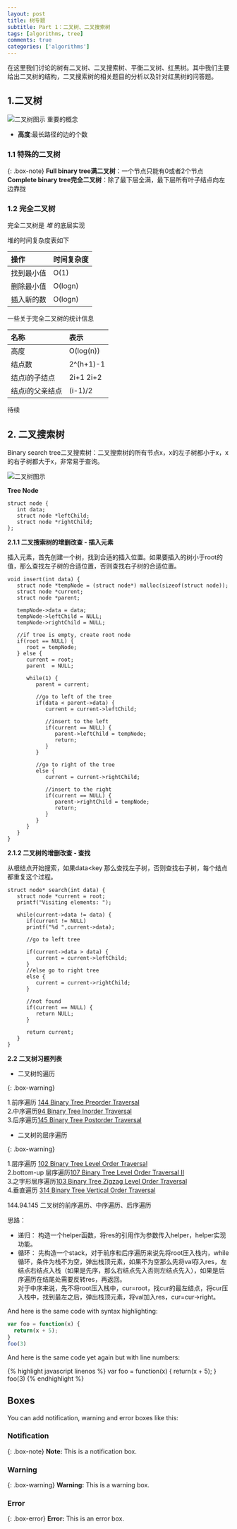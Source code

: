 ```yaml
---
layout: post
title: 树专题
subtitle: Part 1：二叉树、二叉搜索树
tags: [algorithms, tree]
comments: true
categories: ['algorithms']
---
```

在这里我们讨论的树有二叉树、二叉搜索树、平衡二叉树、红黑树。其中我们主要给出二叉树的结构，二叉搜索树的相关题目的分析以及针对红黑树的问答题。
## 1.二叉树

![二叉树图示](https://www.tutorialspoint.com/data_structures_algorithms/images/binary_tree.jpg)
重要的概念
* **高度**:最长路径的边的个数

### 1.1 特殊的二叉树

{: .box-note}
 **Full binary tree满二叉树**：一个节点只能有0或者2个节点  
 **Complete binary tree完全二叉树**：除了最下层全满，最下层所有叶子结点向左边靠拢   


### 1.2 完全二叉树
完全二叉树是 _堆_ 的底层实现

堆的时间复杂度表如下

| 操作 | 时间复杂度| 
| :------ |:--- | 
| 找到最小值 | O(1) |
| 删除最小值| O(logn) | 
| 插入新的数 | O(logn)|

一些关于完全二叉树的统计信息

| 名称 | 表示| 
| :------ |:--- | 
| 高度 | O(log(n)) |
| 结点数| 2^(h+1)-1 | 
| 结点i的子结点 | 2i+1 2i+2|
| 结点i的父亲结点 | (i-1)/2|

待续

## 2. 二叉搜索树

Binary search tree二叉搜索树：二叉搜索树的所有节点x，x的左子树都小于x，x的右子树都大于x，非常易于查询。

![二叉树图示](https://www.tutorialspoint.com/data_structures_algorithms/images/binary_tree.jpg)

**Tree Node**
~~~
struct node {
   int data;   
   struct node *leftChild;
   struct node *rightChild;
};
~~~

**2.1.1 二叉搜索树的增删改查 - 插入元素**

插入元素，首先创建一个树，找到合适的插入位置。如果要插入的树小于root的值，那么查找左子树的合适位置，否则查找右子树的合适位置。

~~~
void insert(int data) {
   struct node *tempNode = (struct node*) malloc(sizeof(struct node));
   struct node *current;
   struct node *parent;

   tempNode->data = data;
   tempNode->leftChild = NULL;
   tempNode->rightChild = NULL;

   //if tree is empty, create root node
   if(root == NULL) {
      root = tempNode;
   } else {
      current = root;
      parent  = NULL;

      while(1) {                
         parent = current;

         //go to left of the tree
         if(data < parent->data) {
            current = current->leftChild;                
            
            //insert to the left
            if(current == NULL) {
               parent->leftChild = tempNode;
               return;
            }
         }
			
         //go to right of the tree
         else {
            current = current->rightChild;
            
            //insert to the right
            if(current == NULL) {
               parent->rightChild = tempNode;
               return;
            }
         }
      }            
   }
}
~~~

**2.1.2 二叉树的增删改查 - 查找**

从根结点开始搜索，如果data<key 那么查找左子树，否则查找右子树，每个结点都重复这个过程。

~~~
struct node* search(int data) {
   struct node *current = root;
   printf("Visiting elements: ");

   while(current->data != data) {
      if(current != NULL)
      printf("%d ",current->data); 
      
      //go to left tree

      if(current->data > data) {
         current = current->leftChild;
      }
      //else go to right tree
      else {                
         current = current->rightChild;
      }

      //not found
      if(current == NULL) {
         return NULL;
      }

      return current;
   }  
}
~~~

**2.2 二叉树习题列表**

* 二叉树的遍历

{: .box-warning}

 1.前序遍历 [144 Binary Tree Preorder Traversal ](https://leetcode.com/problems/binary-tree-preorder-traversal/)  
 2.中序遍历[94 Binary Tree Inorder Traversal](https://leetcode.com/problems/binary-tree-inorder-traversal/)  
 3.后序遍历[145 Binary Tree Postorder Traversal](https://leetcode.com/problems/binary-tree-postorder-traversal/)  

* 二叉树的层序遍历

{: .box-warning}

 1.层序遍历 [102 Binary Tree Level Order Traversal](https://leetcode.com/problems/binary-tree-level-order-traversal/)  
 2.bottom-up 层序遍历[107 Binary Tree Level Order Traversal II](https://leetcode.com/problems/binary-tree-level-order-traversal-ii/)  
 3.之字形层序遍历[103 Binary Tree Zigzag Level Order Traversal](https://leetcode.com/problems/binary-tree-zigzag-level-order-traversal/)  
 4.垂直遍历 [314 Binary Tree Vertical Order Traversal]()  
 

144.94.145 二叉树的前序遍历、中序遍历、后序遍历

思路：
* 递归： 构造一个helper函数，将res的引用作为参数传入helper，helper实现功能。  
* 循环： 先构造一个stack，对于前序和后序遍历来说先将root压入栈内，while循环，条件为栈不为空，弹出栈顶元素，如果不为空那么先将val存入res，左结点右结点入栈（如果是先序，那么右结点先入否则左结点先入），如果是后序遍历在结尾处需要反转res，再返回。  
对于中序来说，先不将root压入栈中，cur=root，找cur的最左结点，将cur压入栈中，找到最左之后，弹出栈顶元素，将val加入res，cur=cur->right。





And here is the same code with syntax highlighting:

```javascript
var foo = function(x) {
  return(x + 5);
}
foo(3)
```

And here is the same code yet again but with line numbers:

{% highlight javascript linenos %}
var foo = function(x) {
  return(x + 5);
}
foo(3)
{% endhighlight %}

## Boxes
You can add notification, warning and error boxes like this:

### Notification

{: .box-note}
**Note:** This is a notification box.

### Warning

{: .box-warning}
**Warning:** This is a warning box.

### Error

{: .box-error}
**Error:** This is an error box.
